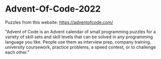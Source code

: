 ﻿# Advent-Of-Code-2022

Puzzles from this website: https://adventofcode.com/

"Advent of Code is an Advent calendar of small programming puzzles for a variety of skill sets and skill levels that can be solved in any programming language you like. People use them as interview prep, company training, university coursework, practice problems, a speed contest, or to challenge each other."

